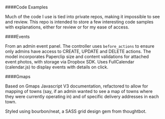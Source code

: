 ####Code Examples

Much of the code I use is tied into private repos, making it impossible to
see and review. This repo is intended to store a few interesting code samples
with explanations, either for review or for my ease of access.


####Events

From an admin event panel. The controller uses `before_actions` to ensure
only admins have access to CREATE, UPDATE and DELETE actions. The model
incorporates Paperclip size and content validations for attached event photos,
with storage via Dropbox SDK. Uses FullCalendar (calendar.js) to display events
with details on click.


####Gmaps

Based on Gmaps Javascript V3 documentation, refactored to allow for mapping of 
towns (say, if an admin wanted to see a map of towns where they were currently 
operating in) and of specific delivery addresses in each town. 

Styled using bourbon/neat, a SASS grid design gem from thoughtbot.
